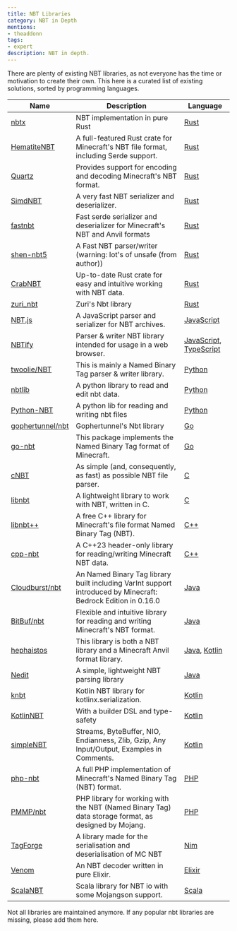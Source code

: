 ```yaml
---
title: NBT Libraries
category: NBT in Depth
mentions:
- theaddonn
tags:
- expert
description: NBT in depth.
---
```


There are plenty of existing NBT libraries, as not everyone has the time or motivation to create their own.
This here is a curated list of existing solutions, sorted by programming languages.

| Name                                                                                   | Description                                                                                                   | Language                                                                                              |
|----------------------------------------------------------------------------------------|---------------------------------------------------------------------------------------------------------------|-------------------------------------------------------------------------------------------------------|
| [nbtx](https://github.com/bedrock-crustaceans/nbtx)                                    | NBT implementation in pure Rust                                                                               | [Rust](https://www.rust-lang.org/)                                                                    |
| [HematiteNBT](https://github.com/CorentinPtrl/hematite_nbt)                            | A full-featured Rust crate for Minecraft's NBT file format, including Serde support.                          | [Rust](https://www.rust-lang.org/)                                                                    |
| [Quartz](https://github.com/Rusty-Quartz/quartz_nbt)                                   | Provides support for encoding and decoding Minecraft's NBT format.                                            | [Rust](https://www.rust-lang.org/)                                                                    |
| [SimdNBT](https://github.com/azalea-rs/simdnbt)                                        | A very fast NBT serializer and deserializer.                                                                  | [Rust](https://www.rust-lang.org/)                                                                    |
| [fastnbt](https://github.com/owengage/fastnbt)                                         | Fast serde serializer and deserializer for Minecraft's NBT and Anvil formats                                  | [Rust](https://www.rust-lang.org/)                                                                    |
| [shen-nbt5](https://github.com/shenjackyuanjie/nbt-rust)                               | A Fast NBT parser/writer (warning: lot's of unsafe (from author))                                             | [Rust](https://www.rust-lang.org/)                                                                    |
| [CrabNBT](https://github.com/CrabCraftDev/CrabNBT)                                     | Up-to-date Rust crate for easy and intuitive working with NBT data.                                           | [Rust](https://www.rust-lang.org/)                                                                    |
| [zuri_nbt](https://github.com/zuri-mc/zuri_nbt)                                        | Zuri's Nbt library                                                                                            | [Rust](https://www.rust-lang.org/)                                                                    |
| [NBT.js](https://github.com/sjmulder/nbt-js)                                           | A JavaScript parser and serializer for NBT archives.                                                          | [JavaScript](https://en.wikipedia.org/wiki/JavaScript)                                                |
| [NBTify](https://github.com/Offroaders123/NBTify)                                      | Parser & writer NBT library intended for usage in a web browser.                                              | [JavaScript](https://en.wikipedia.org/wiki/JavaScript), [TypeScript](https://www.typescriptlang.org/) |
| [twoolie/NBT](https://github.com/twoolie/NBT)                                          | This is mainly a Named Binary Tag parser & writer library.                                                    | [Python](https://www.python.org/)                                                                     |
| [nbtlib](https://github.com/vberlier/nbtlib)                                           | A python library to read and edit nbt data.                                                                   | [Python](https://www.python.org/)                                                                     |
| [Python-NBT](https://github.com/TowardtheStars/Python-NBT)                             | A python lib for reading and writing nbt files                                                                | [Python](https://www.python.org/)                                                                     |
| [gophertunnel/nbt](https://github.com/Sandertv/gophertunnel/tree/master/minecraft/nbt) | Gophertunnel's Nbt library                                                                                    | [Go](https://go.dev/)                                                                                 |
| [go-nbt](https://github.com/Tnze/go-mc/tree/master/nbt)                                | This package implements the Named Binary Tag format of Minecraft.                                             | [Go](https://go.dev/)                                                                                 |
| [cNBT](https://github.com/nickelpro/cNBT )                                             | As simple (and, consequently, as fast) as possible NBT file parser.                                           | [C](https://en.wikipedia.org/wiki/C_(programming_language))                                           |
| [libnbt](https://sr.ht/~azbantium/libnbt/)                                             | A lightweight library to work with NBT, written in C.                                                         | [C](https://en.wikipedia.org/wiki/C_(programming_language))                                           |
| [libnbt++](https://github.com/PrismLauncher/libnbtplusplus )                           | A free C++ library for Minecraft's file format Named Binary Tag (NBT).                                        | [C++](https://en.wikipedia.org/wiki/C%2B%2B)                                                          |
| [cpp-nbt](https://github.com/SpockBotMC/cpp-nbt)                                       | A C++23 header-only library for reading/writing Minecraft NBT data.                                           | [C++](https://en.wikipedia.org/wiki/C%2B%2B)                                                          |
| [Cloudburst/nbt](https://github.com/CloudburstMC/NBT)                                  | An Named Binary Tag library built including VarInt support introduced by Minecraft: Bedrock Edition in 0.16.0 | [Java](https://en.wikipedia.org/wiki/Java_(programming_language))                                     |
| [BitBuf/nbt](https://github.com/BitBuf/nbt)                                            | Flexible and intuitive library for reading and writing Minecraft's NBT format.                                | [Java](https://en.wikipedia.org/wiki/Java_(programming_language))                                     |
| [hephaistos](https://github.com/jglrxavpok/hephaistos)                                 | This library is both a NBT library and a Minecraft Anvil format library.                                      | [Java](https://en.wikipedia.org/wiki/Java_(programming_language)), [Kotlin](https://kotlinlang.org/)  |
| [Nedit](https://github.com/TheNullicorn/Nedit)                                         | A simple, lightweight NBT parsing library                                                                     | [Java](https://en.wikipedia.org/wiki/Java_(programming_language))                                     |
| [knbt](https://github.com/BenWoodworth/knbt)                                           | Kotlin NBT library for kotlinx.serialization.                                                                 | [Kotlin](https://kotlinlang.org/)                                                                     |
| [KotlinNBT](https://github.com/luizrcs/KotlinNBT)                                      | With a builder DSL and type-safety                                                                            | [Kotlin](https://kotlinlang.org/)                                                                     |
| [simpleNBT](https://gist.github.com/camdenorrb/bec73c5608267f0232bd8f5c42e0784d)       | Streams, ByteBuffer, NIO, Endianness, Zlib, Gzip, Any Input/Output, Examples in Comments.                     | [Kotlin](https://kotlinlang.org/)                                                                     |
| [php-nbt](https://github.com/aternosorg/php-nbt)                                       | A full PHP implementation of Minecraft's Named Binary Tag (NBT) format.                                       | [PHP](https://www.php.net/)                                                                           |
| [PMMP/nbt](https://github.com/pmmp/NBT)                                                | PHP library for working with the NBT (Named Binary Tag) data storage format, as designed by Mojang.           | [PHP](https://www.php.net/)                                                                           |
| [TagForge](https://github.com/Nimberite-Development/TagForge-Nim)                      | A library made for the serialisation and deserialisation of MC NBT                                            | [Nim](https://nim-lang.org/)                                                                          |
| [Venom](https://github.com/Bentechy66/venom)                                           | An NBT decoder written in pure Elixir.                                                                        | [Elixir](https://elixir-lang.org/)                                                                    |
| [ScalaNBT](https://github.com/drXor/ScalaNBT)                                          | Scala library for NBT io with some Mojangson support.                                                         | [Scala](https://www.scala-lang.org/)                                                                  |

Not all libraries are maintained anymore. If any popular nbt libraries are missing, please add them here.
